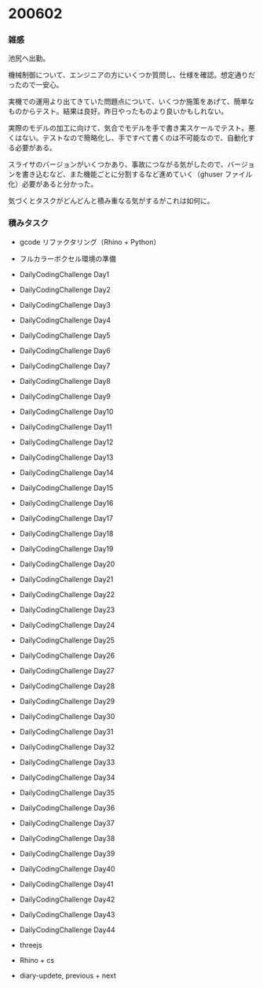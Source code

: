 # 200602  

### 雑感  

池尻へ出勤。  

機械制御について、エンジニアの方にいくつか質問し、仕様を確認。想定通りだったので一安心。  

実機での運用より出てきていた問題点について、いくつか施策をあげて、簡単なものからテスト。結果は良好。昨日やったものより良いかもしれない。  

実際のモデルの加工に向けて、気合でモデルを手で書き実スケールでテスト。悪くはない。テストなので簡略化し、手ですべて書くのは不可能なので、自動化する必要がある。  

スライサのバージョンがいくつかあり、事故につながる気がしたので、バージョンを書き込むなど、また機能ごとに分割するなど進めていく（ghuser ファイル化）必要があると分かった。  

気づくとタスクがどんどんと積み重なる気がするがこれは如何に。  

### 積みタスク  

- gcode リファクタリング（Rhino + Python）  
- フルカラーボクセル環境の準備  
- DailyCodingChallenge Day1  
- DailyCodingChallenge Day2  
- DailyCodingChallenge Day3  
- DailyCodingChallenge Day4  
- DailyCodingChallenge Day5  
- DailyCodingChallenge Day6  
- DailyCodingChallenge Day7  
- DailyCodingChallenge Day8  
- DailyCodingChallenge Day9  
- DailyCodingChallenge Day10  
- DailyCodingChallenge Day11  
- DailyCodingChallenge Day12  
- DailyCodingChallenge Day13  
- DailyCodingChallenge Day14  
- DailyCodingChallenge Day15  
- DailyCodingChallenge Day16  
- DailyCodingChallenge Day17  
- DailyCodingChallenge Day18  
- DailyCodingChallenge Day19  
- DailyCodingChallenge Day20  
- DailyCodingChallenge Day21  
- DailyCodingChallenge Day22  
- DailyCodingChallenge Day23  
- DailyCodingChallenge Day24  
- DailyCodingChallenge Day25  
- DailyCodingChallenge Day26  
- DailyCodingChallenge Day27  
- DailyCodingChallenge Day28  
- DailyCodingChallenge Day29  
- DailyCodingChallenge Day30  
- DailyCodingChallenge Day31  
- DailyCodingChallenge Day32  
- DailyCodingChallenge Day33  
- DailyCodingChallenge Day34  
- DailyCodingChallenge Day35  
- DailyCodingChallenge Day36  
- DailyCodingChallenge Day37  
- DailyCodingChallenge Day38  
- DailyCodingChallenge Day39  
- DailyCodingChallenge Day40  
- DailyCodingChallenge Day41  
- DailyCodingChallenge Day42  
- DailyCodingChallenge Day43  
- DailyCodingChallenge Day44  

- threejs  
- Rhino + cs  
- diary-updete, previous + next  
